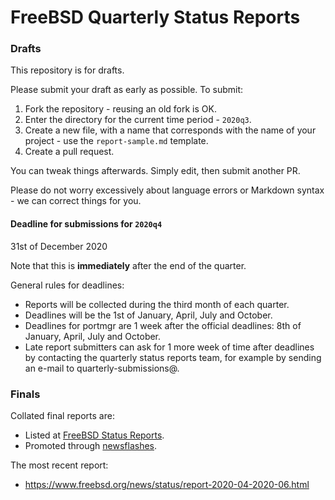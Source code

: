 FreeBSD Quarterly Status Reports
================================

### Drafts

This repository is for drafts. 

Please submit your draft as early as possible. To submit:

1. Fork the repository - reusing an old fork is OK.
2. Enter the directory for the current time period - `2020q3`.
3. Create a new file, with a name that corresponds with the name of
   your project - use the `report-sample.md` template.
4. Create a pull request.

You can tweak things afterwards. Simply edit, then submit another PR.

Please do not worry excessively about language errors or Markdown
syntax - we can correct things for you.

#### Deadline for submissions for `2020q4`

31st of December 2020

Note that this is **immediately** after the end of the quarter.

General rules for deadlines: 

* Reports will be collected during the third month of each quarter.
* Deadlines will be the 1st of January, April, July and October.
* Deadlines for portmgr are 1 week after the official deadlines:
  8th of January, April, July and October.
* Late report submitters can ask for 1 more week of time after
  deadlines by contacting the quarterly status reports team, for
  example by sending an e-mail to quarterly-submissions@.

### Finals

Collated final reports are: 

* Listed at [FreeBSD Status Reports](https://www.freebsd.org/news/status/).
* Promoted through [newsflashes](https://www.freebsd.org/news/newsflash.html). 

The most recent report:

* https://www.freebsd.org/news/status/report-2020-04-2020-06.html
